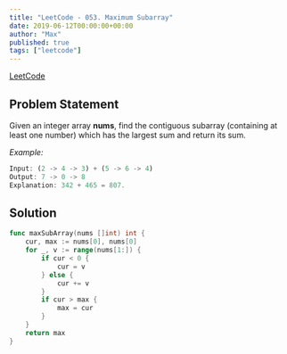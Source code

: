 ```yaml
---
title: "LeetCode - 053. Maximum Subarray"
date: 2019-06-12T00:00:00+00:00
author: "Max"
published: true
tags: ["leetcode"]
---
```


[LeetCode](https://leetcode.com/problems/maximum-subarray/)

## Problem Statement

Given an integer array **nums**, find the contiguous subarray (containing at least one number) which has the largest sum and return its sum.

*Example:*

```js
Input: (2 -> 4 -> 3) + (5 -> 6 -> 4)
Output: 7 -> 0 -> 8
Explanation: 342 + 465 = 807.
```

## Solution

```go
func maxSubArray(nums []int) int {
	cur, max := nums[0], nums[0]
	for _, v := range(nums[1:]) {
        if cur < 0 {
            cur = v
        } else {
            cur += v
        }
        if cur > max {
            max = cur
        }
    }
    return max
}
```
